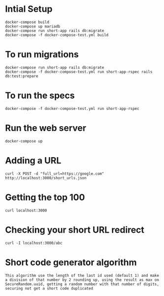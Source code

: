 # Intial Setup

    docker-compose build
    docker-compose up mariadb
    docker-compose run short-app rails db:migrate
    docker-compose -f docker-compose-test.yml build

# To run migrations

    docker-compose run short-app rails db:migrate
    docker-compose -f docker-compose-test.yml run short-app-rspec rails db:test:prepare

# To run the specs

    docker-compose -f docker-compose-test.yml run short-app-rspec

# Run the web server

    docker-compose up

# Adding a URL

    curl -X POST -d "full_url=https://google.com" http://localhost:3000/short_urls.json

# Getting the top 100

    curl localhost:3000

# Checking your short URL redirect

    curl -I localhost:3000/abc

# Short code generator algorithm

    This algorithm use the length of the last id used (default 1) and make a division of that number by 2 rounding up, using the result as max on SecureRandom.uuid, getting a random number with that number of digits, securing not get a short code duplicated
